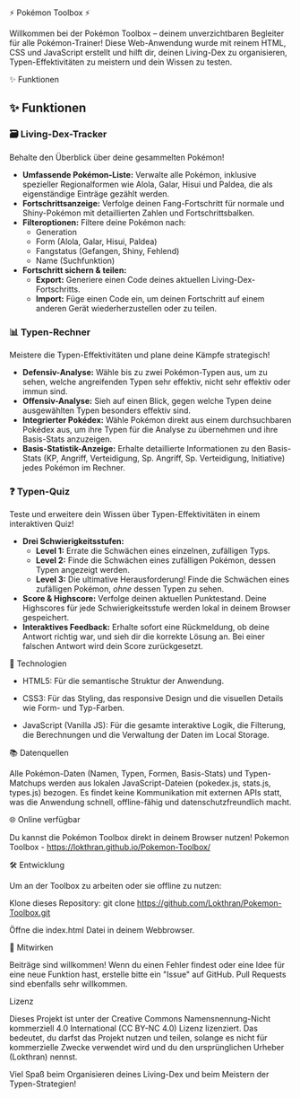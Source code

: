 ⚡️ Pokémon Toolbox ⚡️

Willkommen bei der Pokémon Toolbox – deinem unverzichtbaren Begleiter für alle Pokémon-Trainer! Diese Web-Anwendung wurde mit reinem HTML, CSS und JavaScript erstellt und hilft dir, deinen Living-Dex zu organisieren, Typen-Effektivitäten zu meistern und dein Wissen zu testen.

✨ Funktionen

## ✨ Funktionen

### 🗃️ Living-Dex-Tracker

Behalte den Überblick über deine gesammelten Pokémon!

* **Umfassende Pokémon-Liste:** Verwalte alle Pokémon, inklusive spezieller Regionalformen wie Alola, Galar, Hisui und Paldea, die als eigenständige Einträge gezählt werden.
* **Fortschrittsanzeige:** Verfolge deinen Fang-Fortschritt für normale und Shiny-Pokémon mit detaillierten Zahlen und Fortschrittsbalken.
* **Filteroptionen:** Filtere deine Pokémon nach:
    * Generation
    * Form (Alola, Galar, Hisui, Paldea)
    * Fangstatus (Gefangen, Shiny, Fehlend)
    * Name (Suchfunktion)
* **Fortschritt sichern & teilen:**
    * **Export:** Generiere einen Code deines aktuellen Living-Dex-Fortschritts.
    * **Import:** Füge einen Code ein, um deinen Fortschritt auf einem anderen Gerät wiederherzustellen oder zu teilen.

### 📊 Typen-Rechner

Meistere die Typen-Effektivitäten und plane deine Kämpfe strategisch!

* **Defensiv-Analyse:** Wähle bis zu zwei Pokémon-Typen aus, um zu sehen, welche angreifenden Typen sehr effektiv, nicht sehr effektiv oder immun sind.
* **Offensiv-Analyse:** Sieh auf einen Blick, gegen welche Typen deine ausgewählten Typen besonders effektiv sind.
* **Integrierter Pokédex:** Wähle Pokémon direkt aus einem durchsuchbaren Pokédex aus, um ihre Typen für die Analyse zu übernehmen und ihre Basis-Stats anzuzeigen.
* **Basis-Statistik-Anzeige:** Erhalte detaillierte Informationen zu den Basis-Stats (KP, Angriff, Verteidigung, Sp. Angriff, Sp. Verteidigung, Initiative) jedes Pokémon im Rechner.

### ❓ Typen-Quiz

Teste und erweitere dein Wissen über Typen-Effektivitäten in einem interaktiven Quiz!

* **Drei Schwierigkeitsstufen:**
    * **Level 1:** Errate die Schwächen eines einzelnen, zufälligen Typs.
    * **Level 2:** Finde die Schwächen eines zufälligen Pokémon, dessen Typen angezeigt werden.
    * **Level 3:** Die ultimative Herausforderung! Finde die Schwächen eines zufälligen Pokémon, *ohne* dessen Typen zu sehen.
* **Score & Highscore:** Verfolge deinen aktuellen Punktestand. Deine Highscores für jede Schwierigkeitsstufe werden lokal in deinem Browser gespeichert.
* **Interaktives Feedback:** Erhalte sofort eine Rückmeldung, ob deine Antwort richtig war, und sieh dir die korrekte Lösung an. Bei einer falschen Antwort wird dein Score zurückgesetzt.

🚀 Technologien

   * HTML5: Für die semantische Struktur der Anwendung.

   * CSS3: Für das Styling, das responsive Design und die visuellen Details wie Form- und Typ-Farben.

   * JavaScript (Vanilla JS): Für die gesamte interaktive Logik, die Filterung, die Berechnungen und die Verwaltung der Daten im Local Storage.

📚 Datenquellen

Alle Pokémon-Daten (Namen, Typen, Formen, Basis-Stats) und Typen-Matchups werden aus lokalen JavaScript-Dateien (pokedex.js, stats.js, types.js) bezogen. Es findet keine Kommunikation mit externen APIs statt, was die Anwendung schnell, offline-fähig und datenschutzfreundlich macht.

🌐 Online verfügbar

Du kannst die Pokémon Toolbox direkt in deinem Browser nutzen!
Pokemon Toolbox - https://lokthran.github.io/Pokemon-Toolbox/

🛠️ Entwicklung
               
Um an der Toolbox zu arbeiten oder sie offline zu nutzen:

   Klone dieses Repository:
    git clone https://github.com/Lokthran/Pokemon-Toolbox.git

   Öffne die index.html Datei in deinem Webbrowser.

🤝 Mitwirken

Beiträge sind willkommen! Wenn du einen Fehler findest oder eine Idee für eine neue Funktion hast, erstelle bitte ein "Issue" auf GitHub. Pull Requests sind ebenfalls sehr willkommen.

Lizenz

Dieses Projekt ist unter der Creative Commons Namensnennung-Nicht kommerziell 4.0 International (CC BY-NC 4.0) Lizenz lizenziert. Das bedeutet, du darfst das Projekt nutzen und teilen, solange es nicht für kommerzielle Zwecke verwendet wird und du den ursprünglichen Urheber (Lokthran) nennst.

Viel Spaß beim Organisieren deines Living-Dex und beim Meistern der Typen-Strategien!
